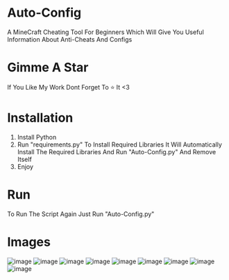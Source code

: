 # Auto-Config
A MineCraft Cheating Tool For Beginners Which Will Give You Useful Information About Anti-Cheats And Configs

# Gimme A Star
If You Like My Work Dont Forget To ⭐ It <3

# Installation
1. Install Python
2. Run "requirements.py" To Install Required Libraries It Will Automatically Install The Required Libraries And Run "Auto-Config.py" And Remove Itself
3. Enjoy

# Run
To Run The Script Again Just Run "Auto-Config.py"

# Images
![image](https://github.com/Amoo-zanjirbuf/Auto-Config/assets/167916636/295aedce-40d5-4e47-81af-552a0cde0160)
![image](https://github.com/Amoo-zanjirbuf/Auto-Config/assets/167916636/2b277427-95bf-4c16-b3e2-697d17e7cac2)
![image](https://github.com/Amoo-zanjirbuf/Auto-Config/assets/167916636/974d2b62-18f5-4702-9ebf-f7cd2996aec6)
![image](https://github.com/Amoo-zanjirbuf/Auto-Config/assets/167916636/a36f059c-6b51-465b-bcc2-145289adcc9d)
![image](https://github.com/Amoo-zanjirbuf/Auto-Config/assets/167916636/50f01492-1f9e-488a-984a-6e1c211629b7)
![image](https://github.com/Amoo-zanjirbuf/Auto-Config/assets/167916636/3f458610-aacc-42d9-83f6-898d7dcb3f91)
![image](https://github.com/Amoo-zanjirbuf/Auto-Config/assets/167916636/2a6b1bfa-86c8-462e-af3f-7f3143fa3580)
![image](https://github.com/Amoo-zanjirbuf/Auto-Config/assets/167916636/b92647a9-555e-4bff-bace-1f0d8baba124)
![image](https://github.com/Amoo-zanjirbuf/Auto-Config/assets/167916636/625d9d9d-ac49-4d1d-9712-8c22f8c6babd)
